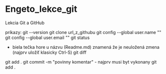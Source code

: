 # Engeto_lekce_git
Lekcia Git a GitHub

príkazy:
git --version
git clone url_z_githubu
git config --global user.name ""
git config --global user.email ""
git status
- biela tečka hore u názvu (Readme.md) znamená že je neuložená zmena (najprv uložiť klasicky Ctrl-S)
git diff

git add .
git commit -m "povinny komentar" - najprv musi byt vykonany git add .
